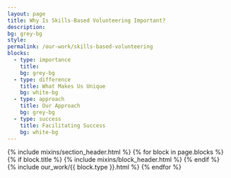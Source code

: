 ```yaml
---
layout: page
title: Why Is Skills-Based Volunteering Important?
description:
bg: grey-bg
style:
permalink: /our-work/skills-based-volunteering
blocks:
  - type: importance
    title:
    bg: grey-bg
  - type: difference
    title: What Makes Us Unique
    bg: white-bg
  - type: approach
    title: Our Approach
    bg: grey-bg
  - type: success
    title: Facilitating Success
    bg: white-bg
---
```


{% include mixins/section_header.html %} {% for block in page.blocks %}
{% if block.title %} {% include mixins/block_header.html %} {% endif %}
{% include our_work/{{ block.type }}.html %} {% endfor %}
